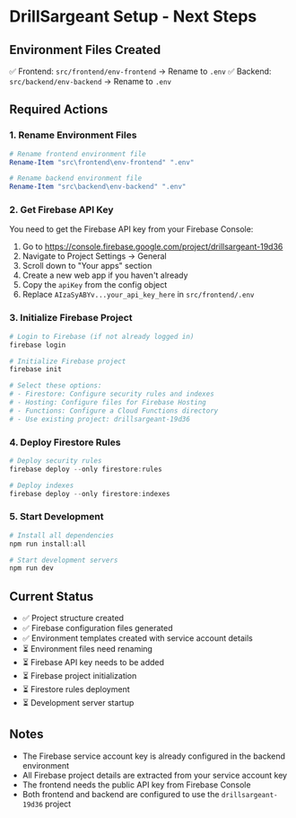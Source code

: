 # DrillSargeant Setup - Next Steps

## Environment Files Created
✅ Frontend: `src/frontend/env-frontend` → Rename to `.env`
✅ Backend: `src/backend/env-backend` → Rename to `.env`

## Required Actions

### 1. Rename Environment Files
```powershell
# Rename frontend environment file
Rename-Item "src\frontend\env-frontend" ".env"

# Rename backend environment file  
Rename-Item "src\backend\env-backend" ".env"
```

### 2. Get Firebase API Key
You need to get the Firebase API key from your Firebase Console:
1. Go to https://console.firebase.google.com/project/drillsargeant-19d36
2. Navigate to Project Settings → General
3. Scroll down to "Your apps" section
4. Create a new web app if you haven't already
5. Copy the `apiKey` from the config object
6. Replace `AIzaSyABYv...your_api_key_here` in `src/frontend/.env`

### 3. Initialize Firebase Project
```powershell
# Login to Firebase (if not already logged in)
firebase login

# Initialize Firebase project
firebase init

# Select these options:
# - Firestore: Configure security rules and indexes
# - Hosting: Configure files for Firebase Hosting
# - Functions: Configure a Cloud Functions directory
# - Use existing project: drillsargeant-19d36
```

### 4. Deploy Firestore Rules
```powershell
# Deploy security rules
firebase deploy --only firestore:rules

# Deploy indexes
firebase deploy --only firestore:indexes
```

### 5. Start Development
```powershell
# Install all dependencies
npm run install:all

# Start development servers
npm run dev
```

## Current Status
- ✅ Project structure created
- ✅ Firebase configuration files generated
- ✅ Environment templates created with service account details
- ⏳ Environment files need renaming
- ⏳ Firebase API key needs to be added
- ⏳ Firebase project initialization
- ⏳ Firestore rules deployment
- ⏳ Development server startup

## Notes
- The Firebase service account key is already configured in the backend environment
- All Firebase project details are extracted from your service account key
- The frontend needs the public API key from Firebase Console
- Both frontend and backend are configured to use the `drillsargeant-19d36` project 